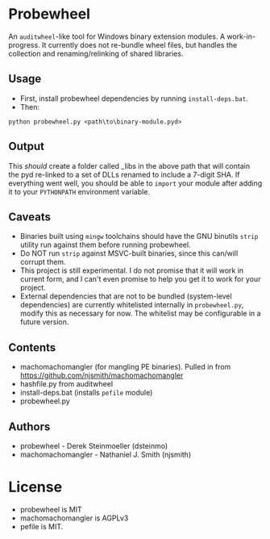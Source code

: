 # Probewheel

An `auditwheel`-like tool for Windows binary extension modules. A work-in-progress. It currently does not re-bundle wheel files, but handles the collection and renaming/relinking of shared libraries.

## Usage

* First, install probewheel dependencies by running `install-deps.bat`.
* Then:
```
python probewheel.py <path\to\binary-module.pyd>
```

## Output

This *should* create a folder called \_libs in the above path that will contain the pyd re-linked to a set of DLLs renamed to include a 7-digit SHA. If everything went well, you should be able to `import` your module after adding it to your `PYTHONPATH` environment variable.

## Caveats

* Binaries built using `mingw` toolchains should have the GNU binutils `strip` utility run against them before running probewheel.
* Do NOT run `strip` against MSVC-built binaries, since this can/will corrupt them.
* This project is still experimental. I do not promise that it will work in current form, and I can't even promise to help you get it to work for your project.
* External dependencies that are not to be bundled (system-level dependencies) are currently whitelisted internally in `probewheel.py`, modify this as necessary for now. The whitelist may be configurable in a future version.

## Contents

* machomachomangler (for mangling PE binaries). Pulled in from https://github.com/njsmith/machomachomangler
* hashfile.py from auditwheel
* install-deps.bat (installs `pefile` module)
* probewheel.py

## Authors

* probewheel - Derek Steinmoeller (dsteinmo)
* machomachomangler - Nathaniel J. Smith (njsmith)

# License

* probewheel is MIT
* machomachomangler is AGPLv3
* pefile is MIT.
